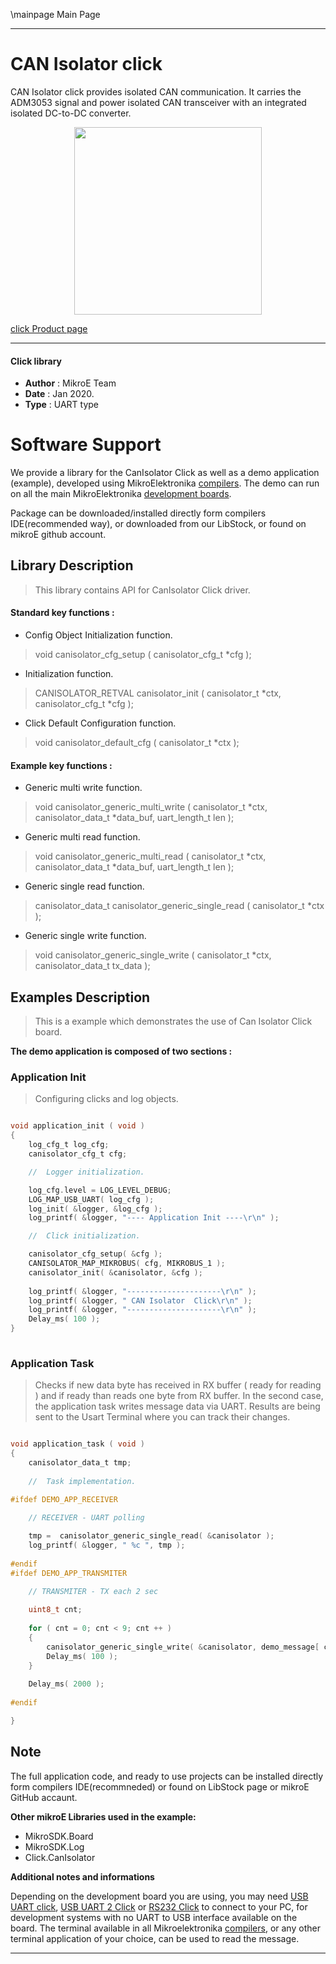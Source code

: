 \mainpage Main Page
 
 

---
# CAN Isolator click

CAN Isolator click provides isolated CAN communication. It carries the ADM3053 signal and power isolated CAN transceiver with an integrated isolated DC-to-DC converter.

<p align="center">
  <img src="http://download.mikroe.com/images/click_for_ide/canisolator_click.png" height=300px>
</p>

[click Product page](<https://www.mikroe.com/can-isolator-click>)

---


#### Click library 

- **Author**        : MikroE Team
- **Date**          : Jan 2020.
- **Type**          : UART type


# Software Support

We provide a library for the CanIsolator Click 
as well as a demo application (example), developed using MikroElektronika 
[compilers](http://shop.mikroe.com/compilers). 
The demo can run on all the main MikroElektronika [development boards](http://shop.mikroe.com/development-boards).

Package can be downloaded/installed directly form compilers IDE(recommended way), or downloaded from our LibStock, or found on mikroE github account. 

## Library Description

> This library contains API for CanIsolator Click driver.

#### Standard key functions :

- Config Object Initialization function.
> void canisolator_cfg_setup ( canisolator_cfg_t *cfg ); 
 
- Initialization function.
> CANISOLATOR_RETVAL canisolator_init ( canisolator_t *ctx, canisolator_cfg_t *cfg );

- Click Default Configuration function.
> void canisolator_default_cfg ( canisolator_t *ctx );


#### Example key functions :

- Generic multi write function.
> void canisolator_generic_multi_write ( canisolator_t *ctx, canisolator_data_t *data_buf,  uart_length_t len );
 
- Generic multi read function.
> void canisolator_generic_multi_read ( canisolator_t *ctx, canisolator_data_t *data_buf,  uart_length_t len );

- Generic single read function.
> canisolator_data_t canisolator_generic_single_read ( canisolator_t *ctx );

- Generic single write function.
> void canisolator_generic_single_write ( canisolator_t *ctx, canisolator_data_t tx_data );

## Examples Description

> 
> This is a example which demonstrates the use of Can Isolator Click board.
> 

**The demo application is composed of two sections :**

### Application Init 

>
> Configuring clicks and log objects.
> 

```c

void application_init ( void )
{
    log_cfg_t log_cfg;
    canisolator_cfg_t cfg;

    //  Logger initialization.

    log_cfg.level = LOG_LEVEL_DEBUG;
    LOG_MAP_USB_UART( log_cfg );
    log_init( &logger, &log_cfg );
    log_printf( &logger, "---- Application Init ----\r\n" );

    //  Click initialization.

    canisolator_cfg_setup( &cfg );
    CANISOLATOR_MAP_MIKROBUS( cfg, MIKROBUS_1 );
    canisolator_init( &canisolator, &cfg );
    
    log_printf( &logger, "---------------------\r\n" );
    log_printf( &logger, " CAN Isolator  Click\r\n" );
    log_printf( &logger, "---------------------\r\n" );
    Delay_ms( 100 );
}
  
```

### Application Task

>
> Checks if new data byte has received in RX buffer ( ready for reading )
> and if ready than reads one byte from RX buffer.
> In the second case, the application task writes message data via UART.
> Results are being sent to the Usart Terminal where you can track their changes.
> 

```c

void application_task ( void )
{
    canisolator_data_t tmp;
    
    //  Task implementation.
    
#ifdef DEMO_APP_RECEIVER

    // RECEIVER - UART polling

    tmp =  canisolator_generic_single_read( &canisolator );
    log_printf( &logger, " %c ", tmp );
    
#endif
#ifdef DEMO_APP_TRANSMITER

    // TRANSMITER - TX each 2 sec
    
    uint8_t cnt;
        
    for ( cnt = 0; cnt < 9; cnt ++ )
    {
        canisolator_generic_single_write( &canisolator, demo_message[ cnt ] );
        Delay_ms( 100 );
    }
    
    Delay_ms( 2000 );
    
#endif

}

```

## Note



The full application code, and ready to use projects can be  installed directly form compilers IDE(recommneded) or found on LibStock page or mikroE GitHub accaunt.

**Other mikroE Libraries used in the example:** 

- MikroSDK.Board
- MikroSDK.Log
- Click.CanIsolator

**Additional notes and informations**

Depending on the development board you are using, you may need 
[USB UART click](http://shop.mikroe.com/usb-uart-click), 
[USB UART 2 Click](http://shop.mikroe.com/usb-uart-2-click) or 
[RS232 Click](http://shop.mikroe.com/rs232-click) to connect to your PC, for 
development systems with no UART to USB interface available on the board. The 
terminal available in all Mikroelektronika 
[compilers](http://shop.mikroe.com/compilers), or any other terminal application 
of your choice, can be used to read the message.



---
